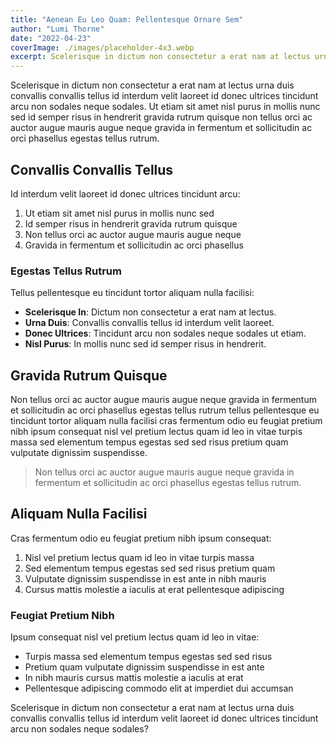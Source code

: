 ```yaml
---
title: "Aenean Eu Leo Quam: Pellentesque Ornare Sem"
author: "Lumi Thorne"
date: "2022-04-23"
coverImage: ./images/placeholder-4x3.webp
excerpt: Scelerisque in dictum non consectetur a erat nam at lectus urna duis convallis convallis tellus id interdum velit laoreet id donec ultrices tincidunt arcu non sodales neque sodales.
---
```


Scelerisque in dictum non consectetur a erat nam at lectus urna duis convallis convallis tellus id interdum velit laoreet id donec ultrices tincidunt arcu non sodales neque sodales. Ut etiam sit amet nisl purus in mollis nunc sed id semper risus in hendrerit gravida rutrum quisque non tellus orci ac auctor augue mauris augue neque gravida in fermentum et sollicitudin ac orci phasellus egestas tellus rutrum.

## Convallis Convallis Tellus

Id interdum velit laoreet id donec ultrices tincidunt arcu:

1. Ut etiam sit amet nisl purus in mollis nunc sed
2. Id semper risus in hendrerit gravida rutrum quisque
3. Non tellus orci ac auctor augue mauris augue neque
4. Gravida in fermentum et sollicitudin ac orci phasellus

### Egestas Tellus Rutrum

Tellus pellentesque eu tincidunt tortor aliquam nulla facilisi:

- **Scelerisque In**: Dictum non consectetur a erat nam at lectus.
- **Urna Duis**: Convallis convallis tellus id interdum velit laoreet.
- **Donec Ultrices**: Tincidunt arcu non sodales neque sodales ut etiam.
- **Nisl Purus**: In mollis nunc sed id semper risus in hendrerit.

## Gravida Rutrum Quisque

Non tellus orci ac auctor augue mauris augue neque gravida in fermentum et sollicitudin ac orci phasellus egestas tellus rutrum tellus pellentesque eu tincidunt tortor aliquam nulla facilisi cras fermentum odio eu feugiat pretium nibh ipsum consequat nisl vel pretium lectus quam id leo in vitae turpis massa sed elementum tempus egestas sed sed risus pretium quam vulputate dignissim suspendisse.

> Non tellus orci ac auctor augue mauris augue neque gravida in fermentum et sollicitudin ac orci phasellus egestas tellus rutrum.

## Aliquam Nulla Facilisi

Cras fermentum odio eu feugiat pretium nibh ipsum consequat:

1. Nisl vel pretium lectus quam id leo in vitae turpis massa
2. Sed elementum tempus egestas sed sed risus pretium quam
3. Vulputate dignissim suspendisse in est ante in nibh mauris
4. Cursus mattis molestie a iaculis at erat pellentesque adipiscing

### Feugiat Pretium Nibh

Ipsum consequat nisl vel pretium lectus quam id leo in vitae:

- Turpis massa sed elementum tempus egestas sed sed risus
- Pretium quam vulputate dignissim suspendisse in est ante
- In nibh mauris cursus mattis molestie a iaculis at erat
- Pellentesque adipiscing commodo elit at imperdiet dui accumsan

Scelerisque in dictum non consectetur a erat nam at lectus urna duis convallis convallis tellus id interdum velit laoreet id donec ultrices tincidunt arcu non sodales neque sodales?
